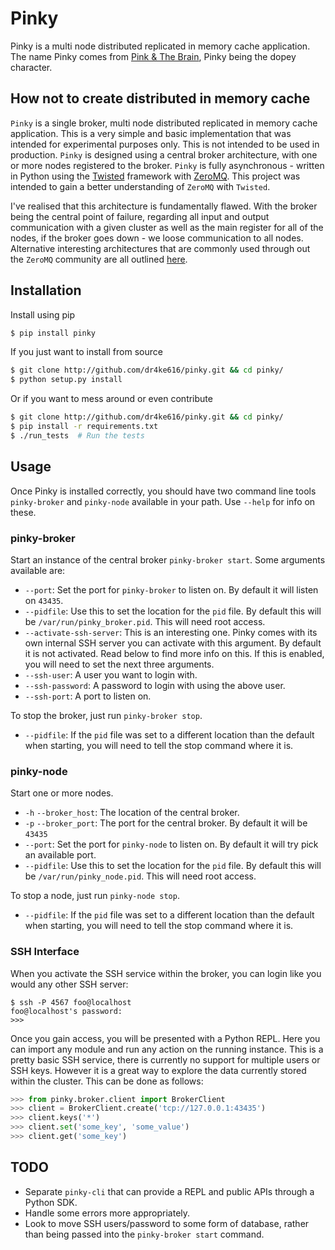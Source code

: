 # Pinky

Pinky is a multi node distributed replicated in memory cache application. The name Pinky comes from [Pink & The Brain](https://www.google.com/search?q=Pinky+%26+The+Brain), Pinky being the dopey character.

## How not to create distributed in memory cache

`Pinky` is a single broker, multi node distributed replicated in memory cache application. This is a very simple and basic implementation that was intended for experimental purposes only. This is not intended to be used in production. `Pinky` is designed using a central broker architecture, with one or more nodes registered to the broker. `Pinky` is fully asynchronous - written in Python using the [Twisted](http://twistedmatrix.com/) framework with [ZeroMQ](http://zeromq.org/). This project was intended to gain a better understanding of `ZeroMQ` with `Twisted`.

I've realised that this architecture is fundamentally flawed. With the broker being the central point of failure, regarding all input and output communication with a given cluster as well as the main register for all of the nodes, if the broker goes down - we loose communication to all nodes. Alternative interesting architectures that are commonly used through out the `ZeroMQ` community are all outlined [here](http://zeromq.org/whitepapers:brokerless).

## Installation

Install using pip
```bash
$ pip install pinky
```

If you just want to install from source
```bash
$ git clone http://github.com/dr4ke616/pinky.git && cd pinky/
$ python setup.py install
```

Or if you want to mess around or even contribute
```bash
$ git clone http://github.com/dr4ke616/pinky.git && cd pinky/
$ pip install -r requirements.txt
$ ./run_tests  # Run the tests
```

## Usage
Once Pinky is installed correctly, you should have two command line tools `pinky-broker` and `pinky-node` available in your path. Use `--help` for info on these.

### pinky-broker

Start an instance of the central broker `pinky-broker start`. Some arguments available are:
* `--port`: Set the port for `pinky-broker` to listen on. By default it will listen on `43435`.
* `--pidfile`: Use this to set the location for the `pid` file. By default this will be `/var/run/pinky_broker.pid`. This will need root access.
* `--activate-ssh-server`: This is an interesting one. Pinky comes with its own internal SSH server you can activate with this argument. By default it is not activated. Read below to find more info on this. If this is enabled, you will need to set the next three arguments.
* `--ssh-user`: A user you want to login with.
* `--ssh-password`: A password to login with using the above user.
* `--ssh-port`: A port to listen on.

To stop the broker, just run `pinky-broker stop`.
* `--pidfile`: If the `pid` file was set to a different location than the default when starting, you will need to tell the stop command where it is.

### pinky-node

Start one or more nodes.
* `-h` `--broker_host`: The location of the central broker.
* `-p` `--broker_port`: The port for the central broker. By default it will be `43435`
* `--port`: Set the port for `pinky-node` to listen on. By default it will try pick an available port.
* `--pidfile`: Use this to set the location for the `pid` file. By default this will be `/var/run/pinky_node.pid`. This will need root access.

To stop a node, just run `pinky-node stop`.
* `--pidfile`: If the `pid` file was set to a different location than the default when starting, you will need to tell the stop command where it is.

### SSH Interface

When you activate the SSH service within the broker, you can login like you would any other SSH server:
```
$ ssh -P 4567 foo@localhost
foo@localhost's password:
>>>
```

Once you gain access, you will be presented with a Python REPL. Here you can import any module and run any action on the running instance. This is a pretty basic SSH service, there is currently no support for multiple users or SSH keys. However it is a great way to explore the data currently stored within the cluster. This can be done as follows:

```python
>>> from pinky.broker.client import BrokerClient
>>> client = BrokerClient.create('tcp://127.0.0.1:43435')
>>> client.keys('*')
>>> client.set('some_key', 'some_value')
>>> client.get('some_key')
```

## TODO
- Separate `pinky-cli` that can provide a REPL and public APIs through a Python SDK.
- Handle some errors more appropriately.
- Look to move SSH users/password to some form of database, rather than being passed into the `pinky-broker start` command.
